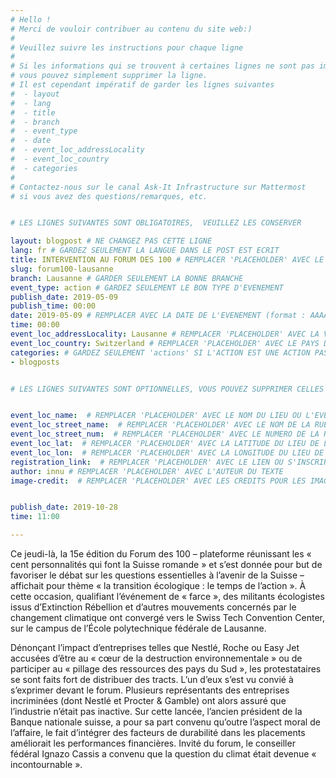 ```yaml
---
# Hello !
# Merci de vouloir contribuer au contenu du site web:)
#
# Veuillez suivre les instructions pour chaque ligne
#
# Si les informations qui se trouvent à certaines lignes ne sont pas importantes
# vous pouvez simplement supprimer la ligne.
# Il est cependant impératif de garder les lignes suivantes
#  - layout
#  - lang
#  - title
#  - branch
#  - event_type
#  - date
#  - event_loc_addressLocality
#  - event_loc_country
#  - categories
#
# Contactez-nous sur le canal Ask-It Infrastructure sur Mattermost
# si vous avez des questions/remarques, etc.


# LES LIGNES SUIVANTES SONT OBLIGATOIRES,  VEUILLEZ LES CONSERVER

layout: blogpost # NE CHANGEZ PAS CETTE LIGNE
lang: fr # GARDEZ SEULEMENT LA LANGUE DANS LE POST EST ECRIT
title: INTERVENTION AU FORUM DES 100 # REMPLACER 'PLACEHOLDER' AVEC LE TITRE DE VOTRE POST
slug: forum100-lausanne
branch: Lausanne # GARDER SEULEMENT LA BONNE BRANCHE
event_type: action # GARDEZ SEULEMENT LE BON TYPE D'EVENEMENT
publish_date: 2019-05-09
publish_time: 00:00
date: 2019-05-09 # REMPLACER AVEC LA DATE DE L'EVENEMENT (format : AAAA-MM-JJ)
time: 00:00
event_loc_addressLocality: Lausanne # REMPLACER 'PLACEHOLDER' AVEC LA VILLE DANS LAQUELLE L'EVENEMENT A LIEU
event_loc_country: Switzerland # REMPLACER 'PLACEHOLDER' AVEC LE PAYS DANS LAQUELLE L'EVENEMENT A LIEU
categories: # GARDEZ SEULEMENT 'actions' SI L'ACTION EST UNE ACTION PASSEE, 'events' SI C'EST UN EVENEMENT FUTUR
- blogposts


# LES LIGNES SUIVANTES SONT OPTIONNELLES, VOUS POUVEZ SUPPRIMER CELLES QUI NE VOUS INTERESSE PAS


event_loc_name:  # REMPLACER 'PLACEHOLDER' AVEC LE NOM DU LIEU OU L'EVENEMENT A LIEU
event_loc_street_name:  # REMPLACER 'PLACEHOLDER' AVEC LE NOM DE LA RUE OU L'EVENEMENT A LIEU
event_loc_street_num:  # REMPLACER 'PLACEHOLDER' AVEC LE NUMERO DE LA RUE OU L'EVENEMENT A LIEU
event_loc_lat:  # REMPLACER 'PLACEHOLDER' AVEC LA LATITUDE DU LIEU DE L'EVENEMENT
event_loc_lon:  # REMPLACER 'PLACEHOLDER' AVEC LA LONGITUDE DU LIEU DE L'EVENEMENT
registration_link:  # REMPLACER 'PLACEHOLDER' AVEC LE LIEN OU S'INSCRIRE POUR L'EVENEMENT
author: innu # REMPLACER 'PLACEHOLDER' AVEC L'AUTEUR DU TEXTE
image-credit:  # REMPLACER 'PLACEHOLDER' AVEC LES CREDITS POUR LES IMAGES


publish_date: 2019-10-28
time: 11:00

---
```


Ce jeudi-là, la 15e édition du Forum des 100 – plateforme réunissant les « cent personnalités qui font la Suisse romande » et s’est donnée pour but de favoriser le débat sur les questions essentielles à l’avenir de la Suisse – affichait pour thème « la transition écologique : le temps de l’action ». À cette occasion, qualifiant l’événement de « farce », des militants écologistes issus d’Extinction Rébellion et d’autres mouvements concernés par le changement climatique ont convergé vers le Swiss Tech Convention Center, sur le campus de l’École polytechnique fédérale de Lausanne.

Dénonçant l’impact d’entreprises telles que Nestlé, Roche ou Easy Jet accusées d’être au « cœur de la destruction environnementale » ou de participer au « pillage des ressources des pays du Sud », les protestataires se sont faits fort de distribuer des tracts. L’un d’eux s’est vu convié à s’exprimer devant le forum. Plusieurs représentants des entreprises incriminées (dont Nestlé et Procter & Gamble) ont alors assuré que l’industrie n’était pas inactive. Sur cette lancée, l’ancien président de la Banque nationale suisse, a pour sa part convenu qu’outre l’aspect moral de l’affaire, le fait d’intégrer des facteurs de durabilité dans les placements améliorait les performances financières. Invité du forum, le conseiller fédéral Ignazo Cassis a convenu que la question du climat était devenue « incontournable ».
